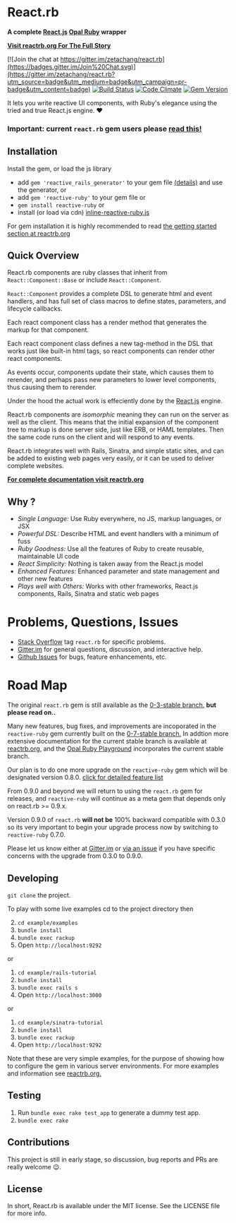 # React.rb 

**A complete [React.js](http://facebook.github.io/react/) [Opal Ruby](http://opalrb.org) wrapper**

[**Visit reactrb.org For The Full Story**](http://reactrb.org)

[![Join the chat at https://gitter.im/zetachang/react.rb](https://badges.gitter.im/Join%20Chat.svg)](https://gitter.im/zetachang/react.rb?utm_source=badge&utm_medium=badge&utm_campaign=pr-badge&utm_content=badge)
[![Build Status](https://travis-ci.org/zetachang/react.rb.svg)](https://travis-ci.org/zetachang/react.rb)
[![Code Climate](https://codeclimate.com/github/zetachang/react.rb/badges/gpa.svg)](https://codeclimate.com/github/zetachang/react.rb)
[![Gem Version](https://badge.fury.io/rb/reactive-ruby.svg)](https://badge.fury.io/rb/reactive-ruby)

It lets you write reactive UI components, with Ruby's elegance using the tried
and true React.js engine. :heart:

### Important: current `react.rb` gem users please [read this!](#road-map)

## Installation 

Install the gem, or load the js library

+ add `gem 'reactive_rails_generator'` to your gem file [(details)](https://github.com/loicboutet/reactive-rails-generator) and use the generator, or
+ add `gem 'reactive-ruby'` to your gem file or
+ `gem install reactive-ruby` or
+ install (or load via cdn) [inline-reactive-ruby.js](http://github.com/reactive-ruby/inline-reactive-ruby)

For gem installation it is highly recommended to read [the getting started section at reactrb.org](http://reactrb.org/docs/getting-started.html)

## Quick Overview

React.rb components are ruby classes that inherit from `React::Component::Base` or include `React::Component`.

`React::Component` provides a complete DSL to generate html and event handlers, and has full set of class macros to define states, parameters, and lifecycle callbacks.

Each react component class has a render method that generates the markup for that component.

Each react component class defines a new tag-method in the DSL that works just like built-in html tags, so react components can render other react components.

As events occur, components update their state, which causes them to rerender, and perhaps pass new parameters to lower level components, thus causing them to rerender.  

Under the hood the actual work is effeciently done by the [React.js](http://facebook.github.io/react/) engine. 

React.rb components are *isomorphic* meaning they can run on the server as well as the client.  This means that the initial expansion of the component tree to markup is done server side, just like ERB, or HAML templates.   Then the same code runs on the client and will respond to any events.   

React.rb integrates well with Rails, Sinatra, and simple static sites, and can be added to existing web pages very easily, or it can be used to deliver complete websites.

[**For complete documentation visit reactrb.org**](http://reactrb.org)

## Why ?

+ *Single Language:*  Use Ruby everywhere, no JS, markup languages, or JSX
+ *Powerful DSL:* Describe HTML and event handlers with a minimum of fuss
+ *Ruby Goodness:* Use all the features of Ruby to create reusable, maintainable UI code
+ *React Simplicity:* Nothing is taken away from the React.js model
+ *Enhanced Features:* Enhanced parameter and state management and other new features
+ *Plays well with Others:* Works with other frameworks, React.js components, Rails, Sinatra and static web pages

# Problems, Questions, Issues

+ [Stack Overflow](http://stackoverflow.com/questions/tagged/react.rb) tag `react.rb` for specific problems.
+ [Gitter.im](https://gitter.im/zetachang/react.rb) for general questions, discussion, and interactive help.
+ [Github Issues](https://github.com/zetachang/react.rb/issues) for bugs, feature enhancements, etc.


# Road Map

The original `react.rb` gem is still available as the [0-3-stable branch.](https://github.com/zetachang/react.rb/tree/0-3-stable) **but please read on..**

Many new features, bug fixes, and improvements are incoporated in the `reactive-ruby` gem currently built on the [0-7-stable branch.](https://github.com/zetachang/react.rb/tree/0-7-stable)  In addtion more extensive documentation for the current stable branch  is available at [reactrb.org](http://reactrb.org), and the [Opal Ruby Playground](http://fkchang.github.io/opal-playground/?code:&html_code=%3Cdiv%20id%3D%22container%22%3E%3C%2Fdiv%3E%0A&css_code=body%20%7B%0A%20%20background%3A%20%23eeeeee%3B%0A%7D%0A) incorporates the current stable branch.

Our plan is to do one more upgrade on the `reactive-ruby` gem which will be designated version 0.8.0. [click for detailed feature list](https://github.com/zetachang/react.rb/milestones/0.8.x)

From 0.9.0 and beyond we will return to using the `react.rb` gem for releases, and `reactive-ruby` will continue as a meta gem that depends only on react.rb >= 0.9.x.

Version 0.9.0 of `react.rb` **will not be** 100% backward compatible with 0.3.0 so its very important to begin your upgrade process now by switching to `reactive-ruby` 0.7.0.

Please let us know either at [Gitter.im](https://gitter.im/zetachang/react.rb) or [via an issue](https://github.com/zetachang/react.rb/issues) if you have specific concerns with the upgrade from 0.3.0 to 0.9.0.

## Developing

`git clone` the project.

To play with some live examples cd to the project directory then 

2. `cd example/examples`
2. `bundle install`
3. `bundle exec rackup`
4. Open `http://localhost:9292`

or 

1. `cd example/rails-tutorial`
2. `bundle install`
3. `bundle exec rails s`
4. Open `http://localhost:3000`

or

1. `cd example/sinatra-tutorial`
2. `bundle install`
3. `bundle exec rackup`
4. Open `http://localhost:9292`

Note that these are very simple examples, for the purpose of showing how to configure the gem in various server environments.  For more  examples and information see [reactrb.org.](http://reactrb.org)

## Testing

1. Run `bundle exec rake test_app` to generate a dummy test app.
2. `bundle exec rake`

## Contributions

This project is still in early stage, so discussion, bug reports and PRs are
really welcome :wink:.   


## License

In short, React.rb is available under the MIT license. See the LICENSE file for
more info.
